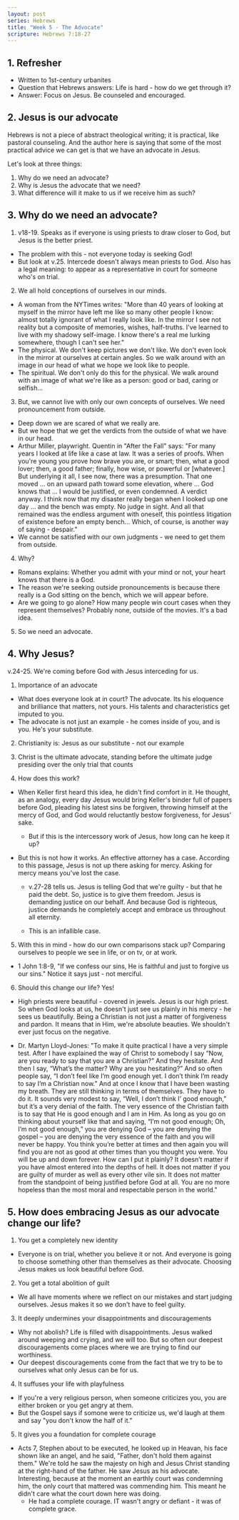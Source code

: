 ```yaml
---
layout: post
series: Hebrews
title: "Week 5 - The Advocate"
scripture: Hebrews 7:18-27
---
```


## 1. Refresher

- Written to 1st-century urbanites
- Question that Hebrews answers: Life is hard - how do we get through it?
- Answer: Focus on Jesus. Be counseled and encouraged.

## 2. Jesus is our advocate

Hebrews is not a piece of abstract theological writing; it is practical, like pastoral counseling. And the author here is saying that some of the most practical advice we can get is that we have an advocate in Jesus.

Let's look at three things:

1. Why do we need an advocate?
2. Why is Jesus the advocate that we need?
3. What difference will it make to us if we receive him as such?


## 3. Why do we need an advocate?

1. v18-19. Speaks as if everyone is using priests to draw closer to God, but Jesus is the better priest.
  - The problem with this - not everyone today is seeking God!
  - But look at v.25. Intercede doesn't always mean priests to God. Also has a legal meaning: to appear as a representative in court for someone who's on trial.

2. We all hold conceptions of ourselves in our minds.
  - A woman from the NYTimes writes: "More than 40 years of looking at myself in the mirror have left me like so many other people I know: almost totally ignorant of what I really look like. In the mirror I see not reality but a composite of memories, wishes, half-truths. I've learned to live with my shadowy self-image. I know there's a real me lurking somewhere, though I can't see her."
  - The physical. We don't keep pictures we don't like. We don't even look in the mirror at ourselves at certain angles. So we walk around with an image in our head of what we hope we look like to people.
  - The spiritual. We don't only do this for the physical. We walk around with an image of what we're like as a person: good or bad, caring or selfish...

3. But, we cannot live with only our own concepts of ourselves. We need pronouncement from outside.
  - Deep down we are scared of what we really are.
  - But we hope that we get the verdicts from the outside of what we have in our head.
  - Arthur Miller, playwright. Quentin in "After the Fall" says: "For many years I looked at life like a case at law. It was a series of proofs. When you're young you prove how brave you are, or smart; then, what a good lover; then, a good father; finally, how wise, or powerful or [whatever.] But underlying it all, I see now, there was a presumption. That one moved ... on an upward path toward some elevation, where ... God knows that ... I would be justified, or even condemned. A verdict anyway. I think now that my disaster really began when I looked up one day ... and the bench was empty. No judge in sight. And all that remained was the endless argument with oneself, this pointless litigation of existence before an empty bench... Which, of course, is another way of saying - despair."
  - We cannot be satisfied with our own judgments - we need to get them from outside.

4. Why?

  - Romans explains: Whether you admit with your mind or not, your heart knows that there is a God.
  - The reason we're seeking outside pronouncements is because there really is a God sitting on the bench, which we will appear before.
  - Are we going to go alone? How many people win court cases when they represent themselves? Probably none, outside of the movies. It's a bad idea.

5. So we need an advocate.

## 4. Why Jesus?

v.24-25. We're coming before God with Jesus interceding for us.

1. Importance of an advocate
  - What does everyone look at in court? The advocate. Its his eloquence and brilliance that matters, not yours. His talents and characteristics get imputed to you.
  - The advocate is not just an example - he comes inside of you, and is you. He's your substitute.
2. Christianity is: Jesus as our substitute - not our example
3. Christ is the ultimate advocate, standing before the ultimate judge presiding over the only trial that counts

4. How does this work?

  - When Keller first heard this idea, he didn't find comfort in it. He thought, as an analogy, every day Jesus would bring Keller's binder full of papers before God, pleading his latest sins be forgiven, throwing himself at the mercy of God, and God would reluctantly bestow forgiveness, for Jesus' sake.

    - But if this is the intercessory work of Jesus, how long can he keep it up?

  - But this is not how it works. An effective attorney has a case. According to this passage, Jesus is not up there asking for mercy. Asking for mercy means you've lost the case.

    - v.27-28 tells us. Jesus is telling God that we're guilty - but that he paid the debt. So, justice is to give them freedom. Jesus is demanding justice on our behalf. And because God is righteous, justice demands he completely accept and embrace us throughout all eternity. 

    - This is an infallible case.

5. With this in mind - how do our own comparisons stack up? Comparing ourselves to people we see in life, or on tv, or at work.

  - 1 John 1:8-9, "If we confess our sins, He is faithful and just to forgive us our sins." Notice it says just - not merciful.

6. Should this change our life? Yes!

  - High priests were beautiful - covered in jewels. Jesus is our high priest. So when God looks at us, he doesn't just see us plainly in his mercy - he sees us beautifully. Being a Christian is not just a matter of forgiveness and pardon. It means that in Him, we're absolute beauties. We shouldn't ever just focus on the negative.

  - Dr. Martyn Lloyd-Jones: "To make it quite practical I have a very simple test. After I have explained the way of Christ to somebody I say “Now, are you ready to say that you are a Christian?” And they hesitate. And then I say, “What’s the matter? Why are you hesitating?” And so often people say, “I don’t feel like I’m good enough yet. I don’t think I’m ready to say I’m a Christian now.” And at once I know that I have been wasting my breath. They are still thinking in terms of themselves. They have to do it. It sounds very modest to say, “Well, I don’t think I’ good enough,” but it’s a very denial of the faith. The very essence of the Christian faith is to say that He is good enough and I am in Him. As long as you go on thinking about yourself like that and saying, “I’m not good enough; Oh, I’m not good enough,” you are denying God – you are denying the gospel – you are denying the very essence of the faith and you will never be happy. You think you’re better at times and then again you will find you are not as good at other times than you thought you were. You will be up and down forever. How can I put it plainly? It doesn’t matter if you have almost entered into the depths of hell. It does not matter if you are guilty of murder as well as every other vile sin. It does not matter from the standpoint of being justified before God at all. You are no more hopeless than the most moral and respectable person in the world."

## 5. How does embracing Jesus as our advocate change our life?

1. You get a completely new identity
  - Everyone is on trial, whether you believe it or not. And everyone is going to choose something other than themselves as their advocate. Choosing Jesus makes us look beautiful before God.

2. You get a total abolition of guilt
  - We all have moments where we reflect on our mistakes and start judging ourselves. Jesus makes it so we don't have to feel guilty.

3. It deeply undermines your disappointments and discouragements
  - Why not abolish? Life is filled with disappointments. Jesus walked around weeping and crying, and we will too. But so often our deepest discouragements come places where we are trying to find our worthiness.
  - Our deepest discouragements come from the fact that we try to be to ourselves what only Jesus can be for us.

4. It suffuses your life with playfulness
  - If you're a very religious person, when someone criticizes you, you are either broken or you get angry at them.
  - But the Gospel says if somone were to criticize us, we'd laugh at them and say "you don't know the half of it."

5. It gives you a foundation for complete courage
  - Acts 7, Stephen about to be executed, he looked up in Heavan, his face shown like an angel, and he said, "Father, don't hold them against them." We're told he saw the majesty on high and Jesus Christ standing at the right-hand of the father. He saw Jesus as his advocate. Interesting, because at the moment an earthly court was condemning him, the only court that mattered was commending him. This meant he didn't care what the court down here was doing.
    - He had a complete courage. IT wasn't angry or defiant - it was of complete grace. 